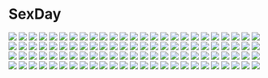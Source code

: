# SexDay
![](https://konachan.com/jpeg/74a3800bd2c54ff2521860730c2d4961/Konachan.com%20-%20168971%202girls%20arnval%20blonde_hair%20blue_eyes%20busou_shinki%20elbow_gloves%20gloves%20headband%20long_hair%20paper%20ponytail%20purple_hair%20red_eyes%20tempesta%20thighhighs.jpg)
![](https://konachan.com/image/dd4d7ce8554afb52b11b34ad1a059df0/Konachan.com%20-%20205862%20barefoot%20blue_eyes%20book%20charlotte%20ipod%20long_hair%20na-ga%20nyantype%20purple_hair%20scan%20shorts%20tomori_nao%20twintails%20white.jpg)
![](https://konachan.com/jpeg/1508eb60f6bc036a4bb6af8bd4e323a9/Konachan.com%20-%20284054%20bed%20blush%20breasts%20collar%20fang%20idolmaster%20navel%20no_bra%20panties%20panty_pull%20pink_hair%20shirt_lift%20short_hair%20underboob%20underwear%20wristwear%20yumemi_riamu.jpg)
![](https://konachan.com/jpeg/6115cca42764133fa27fee3a297639af/Konachan.com%20-%20201416%20animal%20aqua_eyes%20bear%20building%20christmas%20city%20fireworks%20group%20long_hair%20male%20night%20panda%20pantyhose%20pink_hair%20red_eyes%20scarf%20skirt%20thighhighs%20wink.jpg)
![](https://konachan.com/image/a36384800f1ca87f0638b280dd652017/Konachan.com%20-%20261925%20akiyama_yukari%20ass%20blush%20brown_eyes%20brown_hair%20girls_und_panzer%20ouhashi%20panties%20school_uniform%20short_hair%20skirt_lift%20underwear.jpg)
![](https://konachan.com/image/e77c41dbcc46ae8e5687d89fe020c166/Konachan.com%20-%2013273%20peace%40pieces%20skintight%20tagme.jpg)
![](https://konachan.com/jpeg/3005459e2c5bd27ca8cddd3840506553/Konachan.com%20-%2090533%20bow%20brown_eyes%20brown_hair%20goose_h%20hakurei_reimu%20japanese_clothes%20miko%20panties%20touhou%20underwear.jpg)
![](https://konachan.com/image/8473dd36480bafa23e6dd4b4717bfdac/Konachan.com%20-%2099920%20akemi_homura%20black_hair%20hug%20kaname_madoka%20kyuubee%20mahou_shoujo_madoka_magica%20pink_hair.jpg)
![](https://konachan.com/jpeg/9947f2ffd7645b97fb0cdad0dd44f192/Konachan.com%20-%20176510%20brown_hair%20go_robots%20original%20school_uniform%20yellow_eyes.jpg)
![](https://konachan.com/jpeg/4fa3c723c69093d925e487d29ba83ab4/Konachan.com%20-%20232270%20aliasing%20animal%20barefoot%20bird%20blonde_hair%20book%20bow%20braids%20cat%20emerane%20hat%20kirisame_marisa%20long_hair%20paper%20shorts%20stars%20touhou%20witch_hat%20yellow_eyes.jpg)
![](https://konachan.com/image/ecb76fe79d44177656b5ffd7561ee3cc/Konachan.com%20-%20307327%20azur_lane%20blush%20cameltoe%20chinese_dress%20erect_nipples%20fang%20flat_chest%20gray_hair%20loli%20long_hair%20pink%20red_eyes%20signed%20torimaru%20twintails%20vampire.jpg)
![](https://konachan.com/jpeg/881d8497cefd622aee53efa1de556b00/Konachan.com%20-%20178842%20animal_ears%20bed%20breasts%20inubashiri_momiji%20navel%20nipples%20no_bra%20nopan%20nude%20oukatihiro%20red_eyes%20short_hair%20topless%20touhou%20white_hair%20wolfgirl.jpg)
![](https://konachan.com/image/254e28658a680972aecb67f06874f5b9/Konachan.com%20-%2094033%20idolmaster%20shijou_takane.jpg)
![](https://konachan.com/image/bdfe67889e588d4958c625611e4af820/Konachan.com%20-%20247612%20aqua_eyes%20azur_lane%20beach%20bikini%20breast_hold%20breasts%20clouble%20clouds%20foxgirl%20mask%20short_hair%20sky%20swimsuit%20tail%20umbrella%20water%20wet%20white_hair.jpg)
![](https://konachan.com/jpeg/8088bceb49db49b169dd96d88f8170d7/Konachan.com%20-%20278968%20black_hair%20blonde_hair%20blue_eyes%20brown_hair%20crossover%20food%20genos%20green_eyes%20green_hair%20group%20kukie-nyan%20male%20onepunch_man%20saitama%20scar%20short_hair%20tie.jpg)
![](https://konachan.com/image/7ba839068003d15cc5803ad5576fa151/Konachan.com%20-%2010784%202girls%20barefoot%20loli%20tagme.jpg)
![](https://konachan.com/image/ed58271db0237d6346d74f3b7b37714a/Konachan.com%20-%20219944%20bandaid%20glasses%20male%20original%20school_uniform%20short_hair%20white%20wokada.jpg)
![](https://konachan.com/jpeg/9fe1a713405e16a3d4146c8ca411a6ed/Konachan.com%20-%20181877%20original%20school_uniform%20sigmasmail%20white.jpg)
![](https://konachan.com/image/f2c46249800b3d81aed54f2904a9f7cb/Konachan.com%20-%20262159%20ano_hito%20barefoot%20black_hair%20breasts%20brown_eyes%20fan%20glasses%20japanese_clothes%20jpeg_artifacts%20kimono%20long_hair%20nipples%20no_bra%20nopan%20original.jpg)
![](https://konachan.com/jpeg/33c127c5e7a55a07df4a8a852e08685f/Konachan.com%20-%20179036%20bikini%20black_hair%20breasts%20censored%20game_cg%20ichinose_rukina%20long_hair%20nipples%20oozora_itsuki%20pussy%20red_eyes%20spread_legs%20swimsuit.jpg)
![](https://konachan.com/jpeg/f05565e8ca31c38dbfba971ef9feed33/Konachan.com%20-%20282116%20ass%20ass_grab%20game_cg%20gray_hair%20koku%20male%20matsuriya_minato%20panties%20purple_software%20realive%20skirt%20striped_panties%20twintails%20underwear%20upskirt.jpg)
![](https://konachan.com/jpeg/b6287b74aff18cc07f3d3f1ee8e5720d/Konachan.com%20-%20220924%20akagi_asahito%20blue_eyes%20blue_hair%20blush%20breasts%20censored%20choker%20necklace%20nipples%20nude%20original%20penis%20sex%20short_hair%20wet%20wristwear.jpg)
![](https://konachan.com/jpeg/5002b4bb3f98cea4ccb2a8cc1e576a12/Konachan.com%20-%20304003%20barefoot%20blonde_hair%20blush%20cube%20fingering%20game_cg%20kami-sama_no_you_na_kimi_e%20kantoku%20long_hair%20masturbation%20nopan%20purple_eyes%20rana_liddell-hart.jpg)
![](https://konachan.com/image/fdf97c2e19ff8438e5b1d6f8ec0aaac4/Konachan.com%20-%20258533%202girls%20komeiji_koishi%20komeiji_satori%20tagme_%28artist%29%20touhou.jpg)
![](https://konachan.com/jpeg/c5f248e257ce0cd605910d7b332f211d/Konachan.com%20-%20286705%20ass%20boots%20fate_grand_order%20fate_%28series%29%20gloves%20helena_blavatsky_%28fate%29%20mikoma_sanagi%20ponytail%20purple_eyes%20purple_hair%20thighhighs%20white.jpg)
![](https://konachan.com/image/ed60507eba41aad68f20f5d8f7dad54a/Konachan.com%20-%2049169%20blonde_hair%20bloomers%20censored%20gym_uniform%20mujoh%20paizuri%20shinozuka_jouji%20tagme.jpg)
![](https://konachan.com/jpeg/0fd13d03733824c8eb0c76bdf4eb507a/Konachan.com%20-%20101293%20breasts%20brown_hair%20condom%20cum%20ikinari_anata_ni_koishiteiru%20karory%20maid%20nipples%20onigase_tane%20panties%20underwear.jpg)
![](https://konachan.com/image/ba67b618ef057776a762a5ab7bbca365/Konachan.com%20-%2046389%20amaduyu_tatsuki%20aquaplus%20bikini%20breasts%20cleavage%20kousaka_tamaki%20leaf%20red_hair%20swimsuit%20to_heart%20to_heart_2.jpg)
![](https://konachan.com/image/5a19b0bb060d759f8aa0b15a73edfa10/Konachan.com%20-%20165076%20anthropomorphism%20black_hair%20blue_hair%20bodysuit%20cape%20jpeg_artifacts%20long_hair%20navel%20redjuice%20sideboob%20skintight%20sword%20weapon%20yellow_eyes.jpg)
![](https://konachan.com/jpeg/404a6784445310d718e2408850349d68/Konachan.com%20-%20166896%20doll%20feathers%20gothic%20green_eyes%20green_hair%20headdress%20kanaria%20kirakishou%20kneehighs%20long_hair%20ribbons%20rozen_maiden%20shinku%20suigintou%20white_hair%20wings.jpg)
![](https://konachan.com/image/9f8f01c8ce67c3e3f1609ddf291f0ceb/Konachan.com%20-%20295809%20aliasing%20anthropomorphism%20azur_lane%20bow%20breasts%20brown_eyes%20gloves%20gray_hair%20kana616%20long_hair%20nipples%20no_bra%20prinz_eugen_%28azur_lane%29%20signed%20watermark.jpg)
![](https://konachan.com/image/89a2b3638179f101962933d92454426c/Konachan.com%20-%20194139%20armor%20black_hair%20blonde_hair%20blue_eyes%20blue_hair%20cape%20gloves%20green_hair%20group%20long_hair%20male%20petals%20red_eyes%20short_hair%20tiara%20twintails%20white_hair.jpg)
![](https://konachan.com/image/d29d265284042b26ce35dd8440ce290f/Konachan.com%20-%2073322%20bloomers%20blush%20gym_uniform%20kawai_ameri%20moekibara_fumitake%20panties%20tayutama%20underwear.jpg)
![](https://konachan.com/image/a8430dd47327ad7f76f067ca755a2987/Konachan.com%20-%2023065%20aa_megami-sama%20animal%20belldandy%20cat.jpg)
![](https://konachan.com/image/b4a02c43ccc97196ac8af0e89382ae1b/Konachan.com%20-%20204620%20aqua_eyes%20aqua_hair%20bikini%20blue_eyes%20blush%20breasts%20gloves%20hat%20male%20no_bra%20open_shirt%20original%20ponytail%20red_eyes%20shirt%20swimsuit%20umbrella%20underboob.jpg)
![](https://konachan.com/image/32c24dcec72f6eb553b60a1d37dfb652/Konachan.com%20-%20208038%20boat%20dress%20lily_fairy%20magic%20male%20original%20pixiv_fantasia.jpg)
![](https://konachan.com/image/ca1fc620c024072a57bf0b949f6305a2/Konachan.com%20-%2022332%20megami%20pumpkin_scissors%20scan.jpg)
![](https://konachan.com/jpeg/5b794f3f774528a79e71f94d56c5ff84/Konachan.com%20-%20163357%20berrys%20bra%20breast_grab%20breasts%20game_cg%20morikubo_yuna%20nipples%20open_shirt%20panties%20sphere%20suzuhira_hiro%20underwear.jpg)
![](https://konachan.com/image/e4122e702cd0ff469df2c02dc665d74a/Konachan.com%20-%2068263%20eruruw%20utawarerumono.jpg)
![](https://konachan.com/image/5f0e5d460e1533a7ac55005ed3b0cb87/Konachan.com%20-%2016853%20tagme.jpg)
![](https://konachan.com/image/db2082f7d5ecf025eb0b39c3d5d65f0e/Konachan.com%20-%20130931%20brown_hair%20green_eyes%20lita_%28keyboard000%29%20long_hair%20military%20space%20tagme%20uniform.jpg)
![](https://konachan.com/image/f49c0b2d11b28123aee20d2e034f3a1b/Konachan.com%20-%20275388%20blush%20bow%20breasts%20cleavage%20phantasy_star_online%20phantasy_star_online_2%20pink_eyes%20school_uniform%20thighhighs%20washinomiya_koori%20water%20wet%20yuano.jpg)
![](https://konachan.com/image/774e70059e0c5bec691611973867b354/Konachan.com%20-%2060376%20black%20hellknight10%20lucky_star%20takara_miyuki.jpg)
![](https://konachan.com/image/febaae216f18b55cdd04b8aa2065a5ad/Konachan.com%20-%20172351%20black_hair%20blush%20book%20brown_eyes%20brown_hair%20natsume_asako%20rito453%20sasahara_souhei%20school_uniform%20short_hair%20tonari_no_kaibutsu-kun.jpg)
![](https://konachan.com/jpeg/7b628a5b91df1c9939bb07ed300d829d/Konachan.com%20-%20293529%20aqua_eyes%20blonde_hair%20blush%20breasts%20cleavage%20demon%20fumihiko_%28pixiv2658856%29%20hololive%20horns%20long_hair%20male%20pointed_ears%20shirt%20wings%20yuzuki_choco.jpg)
![](https://konachan.com/image/59e1c10d14a61aeb1fee806486f7c4ed/Konachan.com%20-%20256240%20blush%20brown_eyes%20brown_hair%20cheerleader%20idolmaster%20long_hair%20nakano_yuka%20navel%20petals%20ponytail%20shiina_noriko%20skirt%20twintails%20wink%20yuuki_tatsuya.jpg)
![](https://konachan.com/image/3b6d5dec07308b1d58cee04ebf022d94/Konachan.com%20-%20228566%20aqua_eyes%20aqua_hair%20gala_king%20gintama%20glasses%20hatsune_miku%20long_hair%20naruto%20petals%20pokemon%20school_uniform%20skirt%20twintails%20vocaloid%20water.jpg)
![](https://konachan.com/jpeg/02645f3ddcd39284498a3c2d7e372a70/Konachan.com%20-%2058908%20animal_ears%20bell%20bow%20catgirl%20headdress%20maid%20pantyhose%20pink_hair%20ribbons%20tail.jpg)
![](https://konachan.com/image/bc479c50b0740d51afa23d1e99a348a4/Konachan.com%20-%20165601%202girls%20araragi_karen%20bakemonogatari%20bandage%20censored%20ginta%20kanbaru_suruga%20kiss%20nipples%20nisemonogatari%20nude%20purple_hair%20scan%20short_hair%20wet%20yuri.jpg)
![](https://konachan.com/image/8fdada619576f06350edacbb09ce72b7/Konachan.com%20-%20208457%20book%20bow%20hat%20hatsune_miku%20heart%20kyod%2B%20long_hair%20twintails%20vocaloid.jpg)
![](https://konachan.com/image/29af523e33c54480427e2836431d003e/Konachan.com%20-%2040993%20code_geass%20feathers%20kururugi_suzaku.jpg)
![](https://konachan.com/image/a2d7c523b4d5ea7445158c061730f00e/Konachan.com%20-%20119358%20bed%20blonde_hair%20blue_eyes%20breasts%20frill%20gakuen_taima%20game_cg%20hijirigaoka_lisa%20koizumi_amane%20long_hair%20nipples%20open_shirt%20panties%20underwear.jpg)
![](https://konachan.com/jpeg/505115fc7ab96def34730d314f315730/Konachan.com%20-%20252289%202girls%20aki_minoriko%20aki_shizuha%20blonde_hair%20clouds%20food%20fruit%20hat%20ryosios%20short_hair%20sky%20touhou%20waifu2x%20yellow_eyes.jpg)
![](https://konachan.com/image/dd023613034d8d45ec5ae72f7676bca8/Konachan.com%20-%2020197%20alucard%20black_hair%20close%20cross%20glasses%20hellsing%20red%20red_eyes%20vampire.jpg)
![](https://konachan.com/jpeg/2167458c4ea176048c2f9893540ce7c0/Konachan.com%20-%20177655%20bow%20brown_eyes%20brown_hair%20game_cg%20giga%20kiss_ato%20long_hair%20school_uniform%20tagme_%28artist%29%20takanashi_madoka%20thighhighs.jpg)
![](https://konachan.com/jpeg/0a89cc24ba097f856de1c47ef63a65ad/Konachan.com%20-%20214822%20blonde_hair%20blush%20breasts%20censored%20chuning_lover%20game_cg%20koso%20long_hair%20nipples%20panties%20penis%20pussy%20red_eyes%20sex%20spread_legs%20sugar_house%20underwear.jpg)
![](https://konachan.com/image/8634bb55e7a22112aede5acc26636b35/Konachan.com%20-%20120106%20bakemonogatari%20breast_hold%20hanekawa_tsubasa%20long_hair%20monogatari_%28series%29%20nude%20tagme%20topless%20white.jpg)
![](https://konachan.com/image/1be3129e3a83f73018a47fdcd45ec1cc/Konachan.com%20-%20162767%20black_eyes%20black_hair%20long_hair%20original%20ruins%20school_uniform%20skirt%20sword%20thighhighs%20weapon%20zyaan.jpg)
![](https://konachan.com/image/d1dfed96d810caa6379918bba9ea0709/Konachan.com%20-%2030142%20itou_noiji%20morimiya_aono%20nanao_naru%20scan%20shakugan_no_shana%20shana%20sola%20sword%20weapon.jpg)
![](https://konachan.com/image/a717af6910c2e516e8036cb8384493b5/Konachan.com%20-%20229785%20animal%20aqua_hair%20bird%20blonde_hair%20blue_eyes%20bow%20drums%20group%20guitar%20hat%20instrument%20long_hair%20male%20microphone%20pink_hair%20short_hair%20song_ren%20vocaloid.jpg)
![](https://konachan.com/image/51b81158e002df5891b6a07ac7142448/Konachan.com%20-%2085230%20black_hair%20blood_%28anime%29%20flowers%20haji%20katana%20orange_eyes%20otonashi_saya%20rose%20school_uniform%20short_hair%20sword%20weapon.jpg)
![](https://konachan.com/image/c5f7c945d845163d2794a2c2450c90d9/Konachan.com%20-%2068394%20inuyasha%20kirara%20shippou.jpg)
![](https://konachan.com/image/c170dcf926306d1598efb1fa59aff9ab/Konachan.com%20-%20205453%20blush%20brown_hair%20eryps%20long_hair%20necklace%20original%20skirt%20tagme_%28artist%29.jpg)
![](https://konachan.com/image/93254667e8a186778733660b74152df6/Konachan.com%20-%20112435%20ceres%20ende%20ganbarion%20graiai%20nintendo%20pandora_no_tou.jpg)
![](https://konachan.com/image/a273c467ba92511c92ec98f1e4426587/Konachan.com%20-%20300046%20animal%20arknights%20logo%20magallan_%28arknights%29%20nude%20penguin%20thighhighs%20zipplin.jpg)
![](https://konachan.com/jpeg/79e5ce572bb96b0c327f835f3fac971b/Konachan.com%20-%20103867%20green_hair%20gumi%20happy_synthesizer_%28vocaloid%29%20headphones%20megurine_luka%20pink_hair%20vocaloid.jpg)
![](https://konachan.com/image/1ea218712654287438cdc92b1bf13fc1/Konachan.com%20-%2035305%20chibi%20muririn%20natsuzora_kanata%20shichijou_sasara%20yuzusoft.jpg)
![](https://konachan.com/image/735cfc73901eab7c12334195fc63fa5b/Konachan.com%20-%20281570%20blush%20braids%20breasts%20brown_hair%20cenangam%20choker%20cleavage%20gradient%20navel%20panties%20short_hair%20shorts%20signed%20tattoo%20thighhighs%20underwear%20wristwear.jpg)
![](https://konachan.com/image/d66dfe6cbf7d0807d80d9c0de4376e31/Konachan.com%20-%20283478%20animated%20blonde_hair%20boots%20breasts%20cait%20dark_magician_girl%20gradient%20green_eyes%20headdress%20long_hair%20magic%20nipples%20nude%20wand%20wristwear%20yu-gi-oh.gif)
![](https://konachan.com/image/e84e89fd4ff28b1f6a40482cc96c3f3a/Konachan.com%20-%20100702%20armor%20bow_%28weapon%29%20building%20cape%20gloves%20lin%2B%20original%20pixiv_fantasia%20red_eyes%20signed%20thighhighs%20weapon%20white_hair%20wings%20zettai_ryouiki.jpg)
![](https://konachan.com/jpeg/21bf363dd5b8a6eafbde8a320fbf9d57/Konachan.com%20-%20137884%20hatsune_miku%20vocaloid.jpg)
![](https://konachan.com/image/321e5e4cbb9953367d5caff10d7f1481/Konachan.com%20-%20190833%202girls%20ayase_miya%20azumi_risa%20black_hair%20blue_eyes%20jpeg_artifacts%20petals%20pink_eyes%20pink_hair%20ribbons%20school_uniform%20tagme%20twintails%20zoom_layer.jpg)
![](https://konachan.com/jpeg/024e18b57373f504ade48d533c7ba3a0/Konachan.com%20-%2068283%20durarara%21%21%20kida_masaomi.jpg)
![](https://konachan.com/jpeg/d90abd47bf7aa1abd21c0a79df408266/Konachan.com%20-%20255726%20animal_ears%20aqua_eyes%20ass%20blush%20breasts%20fang%20foxgirl%20nude%20shiokonbu%20short_hair%20tagme_%28character%29%20tail%20white_hair.jpg)
![](https://konachan.com/image/a3ba87deb1e13afb4ffed8868c533e5d/Konachan.com%20-%20178248%20azurixyz%20blonde_hair%20blue_eyes%20close%20ib%20mary_%28ib%29%20tears.jpg)
![](https://konachan.com/jpeg/40e8282e4b8c35051e5ac79a93fd80a1/Konachan.com%20-%20218049%20breasts%20cleavage%20cropped%20headphones%20long_hair%20night%20original%20stars%20twintails%20waifu2x%20yamadori_yoshitomo.jpg)
![](https://konachan.com/image/0882137e7ee3ca9560ca4b6e44363f8f/Konachan.com%20-%20129848%20anus%20bow%20breasts%20cum%20nipples%20original%20pussy%20red_eyes%20ribbons%20tagme%20thighhighs%20usotsukiya%20white_hair.jpg)
![](https://konachan.com/image/19307c8fed89b6c71ed28fef3228ce85/Konachan.com%20-%2078989%20bikini%20black_hair%20blue_eyes%20brown_eyes%20brown_hair%20pink_eyes%20pink_hair%20school_uniform%20sky%20summer%20swimsuit%20water%20wet.jpg)
![](https://konachan.com/jpeg/4c493e22093c15b01c7b66b7d5a56857/Konachan.com%20-%20264734%20drink%20gun%20kotonoha_akane%20long_hair%20pink_eyes%20pink_hair%20playerunknown%27s_battlegrounds%20voiceroid%20waifu2x%20weapon%20yappen.jpg)
![](https://konachan.com/jpeg/ac2c9f3b46f663e7fd9576738db71aa8/Konachan.com%20-%20263983%20blonde_hair%20brown_eyes%20heart%20komeshiro_kasu%20long_hair%20ponytail%20ribbons%20white.jpg)
![](https://konachan.com/image/795be408f6a0abf70146b083e91de202/Konachan.com%20-%20190817%20black_hair%20blue_eyes%20chelonia%20horns%20karin_%28p%26d%29%20long_hair%20magic%20pantyhose%20puzzle_%26_dragons%20tail%20watermark%20wings.jpg)
![](https://konachan.com/jpeg/9af6cf6a033d2cc9ca1c00f1c6346d77/Konachan.com%20-%2072879%20aqua_eyes%20aqua_hair%20ass%20barefoot%20hatsune_miku%20nopan%20teddy_bear%20transparent%20twintails%20vocaloid%20wokada.jpg)
![](https://konachan.com/jpeg/a33d2fbb618a6a42db1ed47983364f53/Konachan.com%20-%20271281%202girls%20aqua_eyes%20blonde_hair%20boo%20bowsette%20breasts%20crown%20horns%20nipples%20plz%20pointed_ears%20super_mario_bros%20tagme_%28artist%29%20tail%20uncensored%20white_hair.jpg)
![](https://konachan.com/jpeg/004e146b349afb6ddbbf75518bf9cdc5/Konachan.com%20-%20117342%20close%20darker_than_black%20vector%20yin.jpg)
![](https://konachan.com/image/cb12cae9b135a460f558f2d62d82779b/Konachan.com%20-%2073918%20animal_ears%20bicolored_eyes%20bunnygirl%20gun%20long_hair%20original%20suit%20weapon%20white_hair.jpg)
![](https://konachan.com/image/d0468ff38af4af73fae4f4f553e0b32a/Konachan.com%20-%2068692%20hatsune_miku%20twintails%20vocaloid.jpg)
![](https://konachan.com/image/7688fe2db562469cd9d836a9e53c80cd/Konachan.com%20-%20162494%20anthropomorphism%20barefoot%20blonde_hair%20blue_eyes%20blush%20chawa_%28yossui009%29%20headband%20kantai_collection%20long_hair%20panties%20rensouhou-chan%20underwear.jpg)
![](https://konachan.com/image/14513306e5e2d2715b9540aca62413bf/Konachan.com%20-%20125079%20animal%20enomoto_yoshika%20game_cg%20school_uniform%20suzukaze_no_melt%20tenmaso%20tie%20whirlpool.jpg)
![](https://konachan.com/jpeg/b73471c884f4846ccc8b9a73ef5e18dc/Konachan.com%20-%20304352%20anthropomorphism%20anus%20azur_lane%20blue_hair%20blush%20breasts%20nipples%20ponytail%20purple_eyes%20pussy%20sendrawz%20third-party_edit%20uncensored%20white.jpg)
![](https://konachan.com/jpeg/6eecb0f46574adeaafee1782e9e5cbca/Konachan.com%20-%20274946%20alpcmas%20building%20clouds%20nobody%20original%20scenic%20signed%20silhouette%20sky%20stars%20sunset.jpg)
![](https://konachan.com/jpeg/815153421c93946ad79cf5d3164f46ae/Konachan.com%20-%20193739%20all_male%20animal%20bird%20blue%20building%20clouds%20headphones%20jm-dot%20male%20original%20sky.jpg)
![](https://konachan.com/image/ab413e9ac7baad97bd204567ff5b8dc0/Konachan.com%20-%20116614%20animal_ears%20blue_hair%20blush%20bondage%20breasts%20chain%20collar%20fey_%28broken_cage%29%20nipples%20nopan%20remilia_scarlet%20tears%20touhou%20vampire%20wings.jpg)
![](https://konachan.com/image/0f1bc40acecbe6456d1070ad4d4e81dd/Konachan.com%20-%2044998%20houraisan_kaguya%20touhou.jpg)
![](https://konachan.com/jpeg/4cf5010d90f5f1720ed7781693be8e8a/Konachan.com%20-%20119371%20blonde_hair%20clouds%20kirisame_marisa%20long_hair%20revuse_%28aerow%29%20stars%20touhou%20witch%20yellow_eyes.jpg)
![](https://konachan.com/image/3b67c5bcfd70e40ed23aae64da06b186/Konachan.com%20-%2029315%20bikini_top%20breasts%20gun%20long_hair%20mori_kotarou%20navel%20ponytail%20red_hair%20scarf%20shorts%20thighhighs%20weapon%20white%20yellow_eyes%20yoko_littner.jpg)
![](https://konachan.com/image/6a3455f9b1016fdfd1723c444845e731/Konachan.com%20-%2061659%20hiiragi_ryo%20katana%20konpaku_youmu%20myon%20sword%20touhou%20weapon.jpg)
![](https://konachan.com/jpeg/25ec4d0c2f52675f1241e84bbb396c8e/Konachan.com%20-%20277952%20building%20final_fantasy%20final_fantasy_xiv%20forest%20ruins%20scenic%20square_enix%20tree%20watermark.jpg)
![](https://konachan.com/image/9047a54f69198a37575bf2079eb4fb9c/Konachan.com%20-%2020108%20food%20fruit%20ichigo_mashimaro%20itou_chika%20matsuoka_miu%20strawberry.jpg)
![](https://konachan.com/image/f0c0d6552869037d8165487f336af243/Konachan.com%20-%20307441%20black_hair%20blue_eyes%20building%20city%20drink%20glasses%20gray_hair%20group%20hatachi8p%20long_hair%20male%20miko%20moon%20night%20red_eyes%20sky%20stars%20uesugi_eri%20wink.jpg)
![](https://konachan.com/image/e53feeb728c25eedbaaad7c7e8878f20/Konachan.com%20-%2084705%20chuck%20gun%20panty_%26_stocking_with_garterbelt%20panty_%28character%29%20stocking_%28character%29%20sword%20weapon.jpg)

